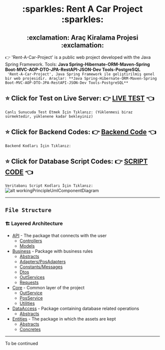 <div align="center"><h1> :sparkles: Rent A Car Project :sparkles: </h1> </div>
<div align="center"><h2> :exclamation: Araç Kiralama Projesi :exclamation: </h2> </div>

:point_right: 'Rent-A-Car-Project' is a public web project developed with the Java Spring Framework. Tools: **Java Spring-Hibernate-ORM-Maven-Spring Boot-MVC-AOP-DTO-JPA-RestAPI-JSON-Dev Tools-PostgreSQL**
<br/>
 ``` 'Rent-A-Car-Project', Java Spring Framework ile geliştirilmiş genel bir web projesidir. Araçlar: **Java Spring-Hibernate-ORM-Maven-Spring Boot-MVC-AOP-DTO-JPA-RestAPI-JSON-Dev Tools-PostgreSQL**```
<br/>

<b><h2> :star: Click for Test on Live Server: :point_right: <a href="https://rent-a-car-project-yuksel-can.herokuapp.com/swagger-ui/index.html#/">LIVE TEST</a> :point_left: </h2></b>
``` Canlı Sunucuda Test Etmek İçin Tıklanız: (Yüklenmesi biraz sürmektedir, yüklenene kadar bekleyiniz) ```
<b><h2> :star: Click for Backend Codes: :point_right: <a href="https://github.com/Yuksel-Can/Rent-A-Car-Project/tree/main/rentACarProject/rentACarProject/src/main/java/com/turkcell/rentACarProject">Backend Code</a> :point_left: </h2></b> 
``` Backend Kodları İçin Tıklanız: ```
<b><h2> :star: Click for Database Script Codes: :point_right: <a href="https://github.com/Yuksel-Can/Rent-A-Car-Project/Script.txt">SCRIPT CODE</a> :point_left: </h2></b>
``` Veritabanı Script Kodları İçin Tıklanız: ```
![alt workingPrincipleUmlComponentDiagram](https://img.freepik.com/free-vector/city-driver-concept-illustration_114360-1209.jpg?t=st=1652888482~exp=1652889082~hmac=b0d4e6e87266624bcb39bf8f99b7a8478f9fb8a14ca923126c0e716e73ef612c&w=1060)

---
## `File Structure` 

### `🏗️` Layered Architecture
  
<ul>
        <li><a href="https://github.com/Yuksel-Can/Rent-A-Car-Project/tree/main/rentACarProject/rentACarProject/src/main/java/com/turkcell/rentACarProject/api">API</a> - The package that connects with the user
            <ul>
                <li><a href="xxx">Controllers</a> </li>
                <li><a href="xxx">Models</a> </li>
            </ul>
        </li>
        <li><a href="https://github.com/Yuksel-Can/Rent-A-Car-Project/tree/main/rentACarProject/rentACarProject/src/main/java/com/turkcell/rentACarProject/business">Business</a> - Package with business rules
            <ul>
                <li><a href="xxx">Abstracts</a> </li>
                <li><a href="xxx">Adapters/PosAdapters</a> </li>
                <li><a href="xxx">Constants/Messages</a> </li>
                <li><a href="xxx">Dtos</a> </li>
                <li><a href="xxx">OutServices</a> </li>
                <li><a href="xxx">Requests</a> </li>
            </ul>
        </li>
        <li><a href="https://github.com/Yuksel-Can/Rent-A-Car-Project/tree/main/rentACarProject/rentACarProject/src/main/java/com/turkcell/rentACarProject/core">Core</a> - Common layer of the project
            <ul>
                <li><a href="xxx">OutService</a> </li>
                <li><a href="xxx">PosService</a> </li>
                <li><a href="xxx">Utilities</a> </li>
            </ul>
        </li>
        <li><a href="https://github.com/Yuksel-Can/Rent-A-Car-Project/tree/main/rentACarProject/rentACarProject/src/main/java/com/turkcell/rentACarProject/dataAccess/abstracts">DataAccess</a> - Package containing database related operations
            <ul>
                <li><a href="xxx">Abstracts</a> </li>
            </ul>
        </li>
        <li><a href="https://github.com/Yuksel-Can/Rent-A-Car-Project/tree/main/rentACarProject/rentACarProject/src/main/java/com/turkcell/rentACarProject/entities">Entities</a> - The package in which the assets are kept
            <ul>
                <li><a href="xxx">Abstracts</a> </li>
                <li><a href="xxx">Concretes</a> </li>
            </ul>
        </li>
    </ul>

---

To be continued

